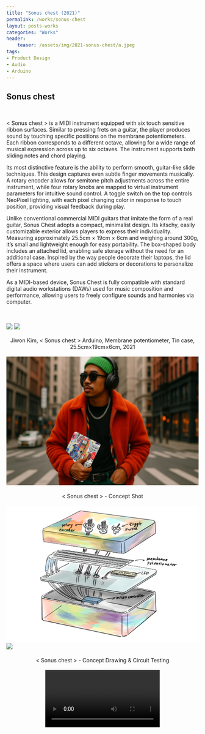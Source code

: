 ```yaml
---
title: "Sonus chest (2021)"
permalink: /works/sonus-chest
layout: posts-works
categories: "Works"
header:
    teaser: /assets/img/2021-sonus-chest/a.jpeg
tags:
- Product Design
- Audio
- Arduino
---
```

## Sonus chest
<br>

< Sonus chest > is a MIDI instrument equipped with six touch sensitive ribbon surfaces. Similar to pressing frets on a guitar, the player produces sound by touching specific positions on the membrane potentiometers. Each ribbon corresponds to a different octave, allowing for a wide range of musical expression across up to six octaves. The instrument supports both sliding notes and chord playing.

Its most distinctive feature is the ability to perform smooth, guitar-like slide techniques. This design captures even subtle finger movements musically. A rotary encoder allows for semitone pitch adjustments across the entire instrument, while four rotary knobs are mapped to virtual instrument parameters for intuitive sound control. A toggle switch on the top controls NeoPixel lighting, with each pixel changing color in response to touch position, providing visual feedback during play.

Unlike conventional commercial MIDI guitars that imitate the form of a real guitar, Sonus Chest adopts a compact, minimalist design. Its kitschy, easily customizable exterior allows players to express their individuality. Measuring approximately 25.5cm × 19cm × 6cm and weighing around 300g, it’s small and lightweight enough for easy portability. The box-shaped body includes an attached lid, enabling safe storage without the need for an additional case. Inspired by the way people decorate their laptops, the lid offers a space where users can add stickers or decorations to personalize their instrument.

As a MIDI-based device, Sonus Chest is fully compatible with standard digital audio workstations (DAWs) used for music composition and performance, allowing users to freely configure sounds and harmonies via computer.

<br>
<br>
<div class="left">
<img src="/assets/img/2021-sonus-chest/b.jpeg" />
<img src="/assets/img/2021-sonus-chest/c.jpeg" />
</div>

<div style = "text-align: center;"> 
<br>
Jiwon Kim, < Sonus chest > Arduino, Membrane potentiometer, Tin case, 25.5cm×19cm×6cm, 2021
</div>
<br>

<img src="/assets/img/2021-sonus-chest/d.jpeg" />
<div style = "text-align: center;"> 
<br>
< Sonus chest > - Concept Shot
</div>
<br>

<div class="left">
<img src="/assets/img/2021-sonus-chest/e.jpeg" />
<img src="/assets/img/2021-sonus-chest/f.jpeg" />
</div>
<div style = "text-align: center;"> 
<br>
< Sonus chest > - Concept Drawing & Circuit Testing
</div>
<br>

<video controls style="display: block; margin: 0 auto; width: auto; max-width: 100%; height: auto;">
  <source src="{{ '/assets/img/2021-sonus-chest/sonus-chest.mp4' | relative_url }}" type="video/mp4">
</video>

